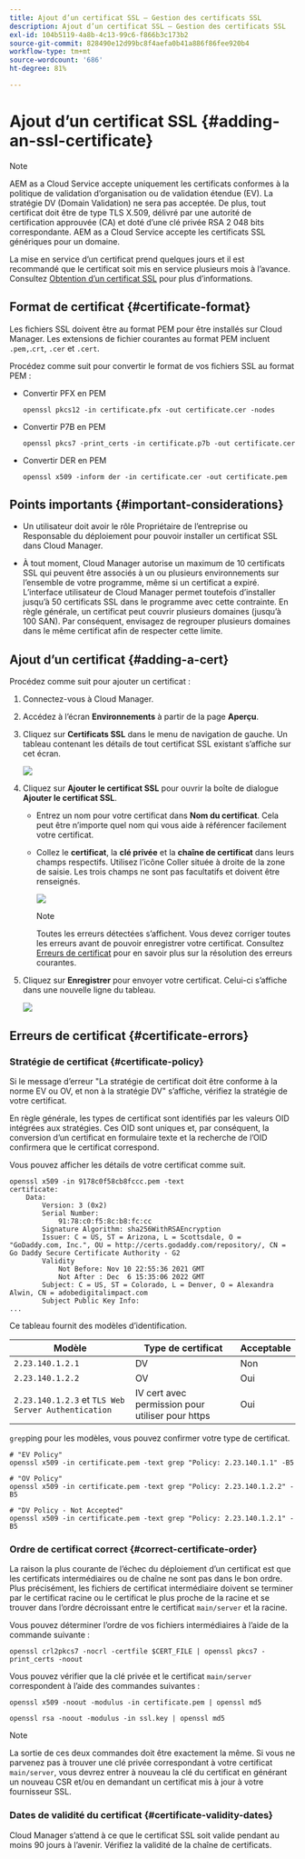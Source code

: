 ```yaml
---
title: Ajout d’un certificat SSL – Gestion des certificats SSL
description: Ajout d’un certificat SSL – Gestion des certificats SSL
exl-id: 104b5119-4a8b-4c13-99c6-f866b3c173b2
source-git-commit: 828490e12d99bc8f4aefa0b41a886f86fee920b4
workflow-type: tm+mt
source-wordcount: '686'
ht-degree: 81%

---
```


# Ajout d’un certificat SSL {#adding-an-ssl-certificate}

>[!NOTE]
>AEM as a Cloud Service accepte uniquement les certificats conformes à la politique de validation d’organisation ou de validation étendue (EV). La stratégie DV (Domain Validation) ne sera pas acceptée. De plus, tout certificat doit être de type TLS X.509, délivré par une autorité de certification approuvée (CA) et doté d’une clé privée RSA 2 048 bits correspondante. AEM as a Cloud Service accepte les certificats SSL génériques pour un domaine.

La mise en service d’un certificat prend quelques jours et il est recommandé que le certificat soit mis en service plusieurs mois à l’avance. Consultez [Obtention d’un certificat SSL](/help/implementing/cloud-manager/managing-ssl-certifications/get-ssl-certificate.md) pour plus d’informations.

## Format de certificat {#certificate-format}

Les fichiers SSL doivent être au format PEM pour être installés sur Cloud Manager. Les extensions de fichier courantes au format PEM incluent `.pem,`.`crt`, `.cer` et `.cert`.

Procédez comme suit pour convertir le format de vos fichiers SSL au format PEM :

* Convertir PFX en PEM

   `openssl pkcs12 -in certificate.pfx -out certificate.cer -nodes`

* Convertir P7B en PEM

   `openssl pkcs7 -print_certs -in certificate.p7b -out certificate.cer`

* Convertir DER en PEM

   `openssl x509 -inform der -in certificate.cer -out certificate.pem`

## Points importants {#important-considerations}

* Un utilisateur doit avoir le rôle Propriétaire de l’entreprise ou Responsable du déploiement pour pouvoir installer un certificat SSL dans Cloud Manager.

* À tout moment, Cloud Manager autorise un maximum de 10 certificats SSL qui peuvent être associés à un ou plusieurs environnements sur l’ensemble de votre programme, même si un certificat a expiré. L’interface utilisateur de Cloud Manager permet toutefois d’installer jusqu’à 50 certificats SSL dans le programme avec cette contrainte. En règle générale, un certificat peut couvrir plusieurs domaines (jusqu’à 100 SAN). Par conséquent, envisagez de regrouper plusieurs domaines dans le même certificat afin de respecter cette limite.


## Ajout d’un certificat {#adding-a-cert}

Procédez comme suit pour ajouter un certificat :

1. Connectez-vous à Cloud Manager.
1. Accédez à l’écran **Environnements** à partir de la page **Aperçu**.
1. Cliquez sur **Certificats SSL** dans le menu de navigation de gauche. Un tableau contenant les détails de tout certificat SSL existant s’affiche sur cet écran.

   ![](/help/implementing/cloud-manager/assets/ssl/ssl-cert-1.png)

1. Cliquez sur **Ajouter le certificat SSL** pour ouvrir la boîte de dialogue **Ajouter le certificat SSL**.

   * Entrez un nom pour votre certificat dans **Nom du certificat**. Cela peut être n’importe quel nom qui vous aide à référencer facilement votre certificat.
   * Collez le **certificat**, la **clé privée** et la **chaîne de certificat** dans leurs champs respectifs. Utilisez l’icône Coller située à droite de la zone de saisie.
Les trois champs ne sont pas facultatifs et doivent être renseignés.

      ![](/help/implementing/cloud-manager/assets/ssl/ssl-cert-02.png)


      >[!NOTE]
      >Toutes les erreurs détectées s’affichent. Vous devez corriger toutes les erreurs avant de pouvoir enregistrer votre certificat. Consultez [Erreurs de certificat](#certificate-errors) pour en savoir plus sur la résolution des erreurs courantes.

1. Cliquez sur **Enregistrer** pour envoyer votre certificat. Celui-ci s’affiche dans une nouvelle ligne du tableau.

   ![](/help/implementing/cloud-manager/assets/ssl/ssl-cert-3.png)

## Erreurs de certificat {#certificate-errors}

### Stratégie de certificat {#certificate-policy}

Si le message d’erreur &quot;La stratégie de certificat doit être conforme à la norme EV ou OV, et non à la stratégie DV&quot; s’affiche, vérifiez la stratégie de votre certificat.

En règle générale, les types de certificat sont identifiés par les valeurs OID intégrées aux stratégies. Ces OID sont uniques et, par conséquent, la conversion d’un certificat en formulaire texte et la recherche de l’OID confirmera que le certificat correspond.

Vous pouvez afficher les détails de votre certificat comme suit.

```text
openssl x509 -in 9178c0f58cb8fccc.pem -text
certificate:
    Data:
        Version: 3 (0x2)
        Serial Number:
            91:78:c0:f5:8c:b8:fc:cc
        Signature Algorithm: sha256WithRSAEncryption
        Issuer: C = US, ST = Arizona, L = Scottsdale, O = "GoDaddy.com, Inc.", OU = http://certs.godaddy.com/repository/, CN = Go Daddy Secure Certificate Authority - G2
        Validity
            Not Before: Nov 10 22:55:36 2021 GMT
            Not After : Dec  6 15:35:06 2022 GMT
        Subject: C = US, ST = Colorado, L = Denver, O = Alexandra Alwin, CN = adobedigitalimpact.com
        Subject Public Key Info:
...
```

Ce tableau fournit des modèles d’identification.

| Modèle | Type de certificat | Acceptable |
|---|---|---|
| `2.23.140.1.2.1` | DV | Non |
| `2.23.140.1.2.2` | OV | Oui |
| `2.23.140.1.2.3` et `TLS Web Server Authentication` | IV cert avec permission pour utiliser pour https | Oui |

`grep`ping pour les modèles, vous pouvez confirmer votre type de certificat.

```shell
# "EV Policy"
openssl x509 -in certificate.pem -text grep "Policy: 2.23.140.1.1" -B5

# "OV Policy"
openssl x509 -in certificate.pem -text grep "Policy: 2.23.140.1.2.2" -B5

# "DV Policy - Not Accepted"
openssl x509 -in certificate.pem -text grep "Policy: 2.23.140.1.2.1" -B5
```

### Ordre de certificat correct {#correct-certificate-order}

La raison la plus courante de l’échec du déploiement d’un certificat est que les certificats intermédiaires ou de chaîne ne sont pas dans le bon ordre. Plus précisément, les fichiers de certificat intermédiaire doivent se terminer par le certificat racine ou le certificat le plus proche de la racine et se trouver dans l’ordre décroissant entre le certificat `main/server` et la racine.

Vous pouvez déterminer l’ordre de vos fichiers intermédiaires à l’aide de la commande suivante :

`openssl crl2pkcs7 -nocrl -certfile $CERT_FILE | openssl pkcs7 -print_certs -noout`

Vous pouvez vérifier que la clé privée et le certificat `main/server` correspondent à l’aide des commandes suivantes :

`openssl x509 -noout -modulus -in certificate.pem | openssl md5`

`openssl rsa -noout -modulus -in ssl.key | openssl md5`

>[!NOTE]
>La sortie de ces deux commandes doit être exactement la même. Si vous ne parvenez pas à trouver une clé privée correspondant à votre certificat `main/server`, vous devrez entrer à nouveau la clé du certificat en générant un nouveau CSR et/ou en demandant un certificat mis à jour à votre fournisseur SSL.

### Dates de validité du certificat {#certificate-validity-dates}

Cloud Manager s’attend à ce que le certificat SSL soit valide pendant au moins 90 jours à l’avenir. Vérifiez la validité de la chaîne de certificats.
